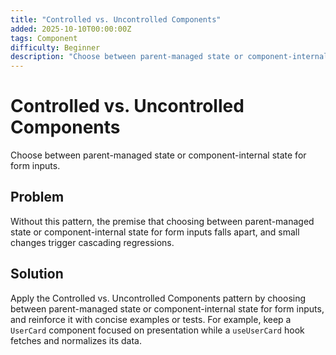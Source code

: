 ```yaml
---
title: "Controlled vs. Uncontrolled Components"
added: 2025-10-10T00:00:00Z
tags: Component
difficulty: Beginner
description: "Choose between parent-managed state or component-internal state for form inputs."
---
```

# Controlled vs. Uncontrolled Components

Choose between parent-managed state or component-internal state for form inputs.

## Problem

Without this pattern, the premise that choosing between parent-managed state or component-internal state for form inputs falls apart, and small changes trigger cascading regressions.

## Solution

Apply the Controlled vs. Uncontrolled Components pattern by choosing between parent-managed state or component-internal state for form inputs, and reinforce it with concise examples or tests. For example, keep a `UserCard` component focused on presentation while a `useUserCard` hook fetches and normalizes its data.
